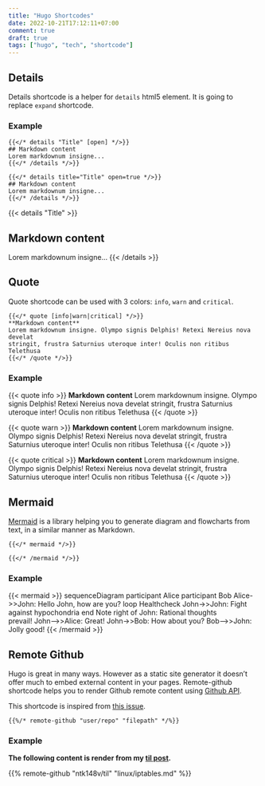 ```yaml
---
title: "Hugo Shortcodes"
date: 2022-10-21T17:12:11+07:00
comment: true
draft: true
tags: ["hugo", "tech", "shortcode"]
---
```


## Details

Details shortcode is a helper for `details` html5 element. It is going to replace `expand` shortcode.

### Example

```tpl
{{</* details "Title" [open] */>}}
## Markdown content
Lorem markdownum insigne...
{{</* /details */>}}
```

```tpl
{{</* details title="Title" open=true */>}}
## Markdown content
Lorem markdownum insigne...
{{</* /details */>}}
```

{{< details "Title" >}}
## Markdown content
Lorem markdownum insigne...
{{< /details >}}

## Quote

Quote shortcode can be used with 3 colors: `info`, `warn` and `critical`.

```tpl
{{</* quote [info|warn|critical] */>}}
**Markdown content**
Lorem markdownum insigne. Olympo signis Delphis! Retexi Nereius nova develat
stringit, frustra Saturnius uteroque inter! Oculis non ritibus Telethusa
{{</* /quote */>}}
```

### Example

{{< quote info >}}
**Markdown content**
Lorem markdownum insigne. Olympo signis Delphis! Retexi Nereius nova develat
stringit, frustra Saturnius uteroque inter! Oculis non ritibus Telethusa
{{< /quote >}}

{{< quote warn >}}
**Markdown content**
Lorem markdownum insigne. Olympo signis Delphis! Retexi Nereius nova develat
stringit, frustra Saturnius uteroque inter! Oculis non ritibus Telethusa
{{< /quote >}}

{{< quote critical >}}
**Markdown content**
Lorem markdownum insigne. Olympo signis Delphis! Retexi Nereius nova develat
stringit, frustra Saturnius uteroque inter! Oculis non ritibus Telethusa
{{< /quote >}}

## Mermaid

[Mermaid](https://mermaidjs.github.io/) is a library helping you to generate diagram and flowcharts from text, in a similar manner as Markdown.

```tpl
{{</* mermaid */>}}

{{</* /mermaid */>}}
```

### Example

{{< mermaid >}}
sequenceDiagram
    participant Alice
    participant Bob
    Alice->>John: Hello John, how are you?
    loop Healthcheck
        John->>John: Fight against hypochondria
    end
    Note right of John: Rational thoughts <br/>prevail!
    John-->>Alice: Great!
    John->>Bob: How about you?
    Bob-->>John: Jolly good!
{{< /mermaid >}}

## Remote Github

Hugo is great in many ways. However as a static site generator it doesn’t offer much to embed external content in your pages. Remote-github shortcode helps you to render Github remote content using [Github API](https://docs.github.com/en/rest/repos/contents?apiVersion=2022-11-28#get-repository-content).

This shortcode is inspired from [this issue](https://discourse.gohugo.io/t/include-content-of-a-url/27357).

```tpl
{{%/* remote-github "user/repo" "filepath" */%}}
```

### Example

**The following content is render from my [til post](https://github.com/ntk148v/til/blob/master/linux/iptables.md).**

{{% remote-github "ntk148v/til" "linux/iptables.md" %}}

